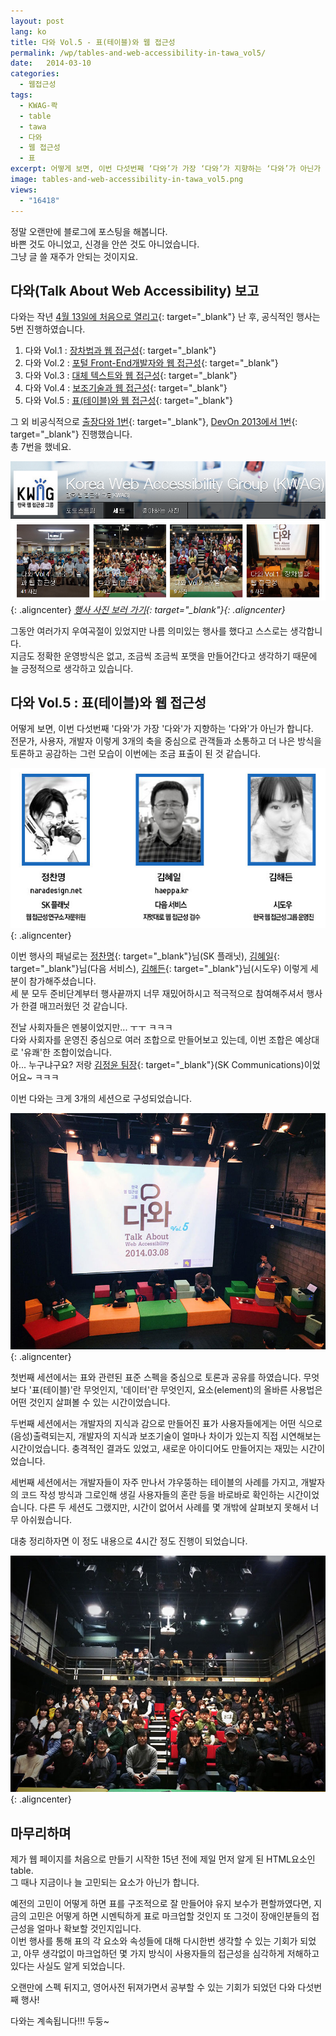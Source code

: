 ```yaml
---
layout: post
lang: ko
title: 다와 Vol.5 - 표(테이블)와 웹 접근성
permalink: /wp/tables-and-web-accessibility-in-tawa_vol5/
date:   2014-03-10
categories:
  - 웹접근성
tags:
  - KWAG-콱
  - table
  - tawa
  - 다와
  - 웹 접근성
  - 표
excerpt: 어떻게 보면, 이번 다섯번째 ‘다와’가 가장 ‘다와’가 지향하는 ‘다와’가 아닌가 합니다. 전문가, 사용자, 개발자 이렇게 3개의 축을 중심으로 관객들과 소통하고 더 나은 방식을 토론하고 공감하는 그런 모습이 이번에는 조금 표출이 된 것 같습니다. 이번 다와는 크게 3개의 세션으로 구성되었습니다. 첫번째 세션에서는 표와 관련된 표준 스펙을 중심으로 토론과 공유를 하였습니다. 무엇보다 ‘표(테이블)’란 무엇인지, ‘데이터’란 무엇인지, 요소(element)의 올바른 사용법은 어떤 것인지 살펴볼 수 있는 시간이었습니다. 두번째 세션에서는 개발자의 지식과 감으로 만들어진 표가 사용자들에게는 어떤 식으로 (음성)출력되는지, 개발자의 지식과 보조기술이 얼마나 차이가 있는지 직접 시연해보는 시간이었습니다. 충격적인 결과도 [...]
image: tables-and-web-accessibility-in-tawa_vol5.png
views:
  - "16418"
---
```


정말 오랜만에 블로그에 포스팅을 해봅니다.  
바쁜 것도 아니었고, 신경을 안쓴 것도 아니었습니다.  
그냥 글 쓸 재주가 안되는 것이지요.

## 다와(Talk About Web Accessibility) 보고

다와는 작년 [4월 13일에 처음으로 열리고](http://www.jangkunblog.com/wp/talk-about-web-accessibility-vol-1/){: target="_blank"} 난 후, 공식적인 행사는 5번 진행하였습니다.

  1. 다와 Vol.1 : [장차법과 웹 접근성](http://onoffmix.com/event/14172){: target="_blank"}
  2. 다와 Vol.2 : [포털 Front-End개발자와 웹 접근성](http://onoffmix.com/event/14939){: target="_blank"}
  3. 다와 Vol.3 : [대체 텍스트와 웹 접근성](http://onoffmix.com/event/16314){: target="_blank"}
  4. 다와 Vol.4 : [보조기술과 웹 접근성](http://onoffmix.com/event/18765){: target="_blank"}
  5. 다와 Vol.5 : [표(테이블)와 웹 접근성](http://onoffmix.com/event/24215){: target="_blank"}

그 외 비공식적으로 [출장다와 1번](http://blog.hivelab.co.kr/textyle/6130){: target="_blank"}, [DevOn 2013에서 1번](http://devon.daum.net/2013/#!/program/meetup/tawa-in-devon-2013){: target="_blank"} 진행했습니다.  
총 7번을 했네요.

![다와 행사 사진 모음](/assets/img/2014/tawa_vol5_1.png){: .aligncenter}
*[행사 사진 보러 가기](http://www.flickr.com/photos/kwag2006/sets/){: target="_blank"}{: .aligncenter}*

그동안 여러가지 우여곡절이 있었지만 나름 의미있는 행사를 했다고 스스로는 생각합니다.  
지금도 정확한 운영방식은 없고, 조금씩 조금씩 포맷을 만들어간다고 생각하기 때문에 늘 긍정적으로 생각하고 있습니다.

## 다와 Vol.5 : 표(테이블)와 웹 접근성

어떻게 보면, 이번 다섯번째 '다와'가 가장 '다와'가 지향하는 '다와'가 아닌가 합니다.  
전문가, 사용자, 개발자 이렇게 3개의 축을 중심으로 관객들과 소통하고 더 나은 방식을 토론하고 공감하는 그런 모습이 이번에는 조금 표출이 된 것 같습니다.

![다와 Vol.5. 패널](/assets/img/2014/tawa_vol5_3.jpg){: .aligncenter}

이번 행사의 패널로는 [정찬명](http://www.naradesign.net){: target="_blank"}님(SK 플래닛), [김혜일](http://haeppa.kr/){: target="_blank"}님(다음 서비스), [김해든](https://www.facebook.com/profile.php?id=100002348441857){: target="_blank"}님(시도우) 이렇게 세 분이 참가해주셨습니다.  
세 분 모두 준비단계부터 행사끝까지 너무 재밌어하시고 적극적으로 참여해주셔서 행사가 한결 매끄러웠던 것 같습니다.

전날 사회자들은 멘붕이었지만... ㅜㅜ ㅋㅋㅋ  
다와 사회자를 운영진 중심으로 여러 조합으로 만들어보고 있는데, 이번 조합은 예상대로 '유쾌'한 조합이었습니다.  
아... 누구냐구요? 저랑 [김정윤 팀장](http://semantic.pe.kr/){: target="_blank"}(SK Communications)이었어요~ ㅋㅋㅋ

이번 다와는 크게 3개의 세션으로 구성되었습니다.

![다와 Vol.5. 패널과 사회자](/assets/img/2014/tawa_vol5_2.jpg){: .aligncenter}

첫번째 세션에서는 표와 관련된 표준 스펙을 중심으로 토론과 공유를 하였습니다. 무엇보다 '표(테이블)'란 무엇인지, '데이터'란 무엇인지, 요소(element)의 올바른 사용법은 어떤 것인지 살펴볼 수 있는 시간이었습니다.

두번째 세션에서는 개발자의 지식과 감으로 만들어진 표가 사용자들에게는 어떤 식으로 (음성)출력되는지, 개발자의 지식과 보조기술이 얼마나 차이가 있는지 직접 시연해보는 시간이었습니다. 충격적인 결과도 있었고, 새로운 아이디어도 만들어지는 재밌는 시간이었습니다.

세번째 세션에서는 개발자들이 자주 만나서 갸우뚱하는 테이블의 사례를 가지고, 개발자의 코드 작성 방식과 그로인해 생길 사용자들의 혼란 등을 바로바로 확인하는 시간이었습니다. 다른 두 세션도 그랬지만, 시간이 없어서 사례를 몇 개밖에 살펴보지 못해서 너무 아쉬웠습니다.

대충 정리하자면 이 정도 내용으로 4시간 정도 진행이 되었습니다.

![다와 Vol.5. 표(테이블)와 웹 접근성 단체 사진](/assets/img/2014/tawa_vol5_4.jpg){: .aligncenter}

## 마무리하며

제가 웹 페이지를 처음으로 만들기 시작한 15년 전에 제일 먼저 알게 된 HTML요소인 table.  
그 때나 지금이나 늘 고민되는 요소가 아닌가 합니다.

예전의 고민이 어떻게 하면 표를 구조적으로 잘 만들어야 유지 보수가 편할까였다면, 지금의 고민은 어떻게 하면 시멘틱하게 표로 마크업할 것인지 또 그것이 장애인분들의 접근성을 얼마나 확보할 것인지입니다.  
이번 행사를 통해 표의 각 요소와 속성들에 대해 다시한번 생각할 수 있는 기회가 되었고, 아무 생각없이 마크업하던 몇 가지 방식이 사용자들의 접근성을 심각하게 저해하고 있다는 사실도 알게 되었습니다.

오랜만에 스펙 뒤지고, 영어사전 뒤져가면서 공부할 수 있는 기회가 되었던 다와 다섯번째 행사!

다와는 계속됩니다!!! 두둥~